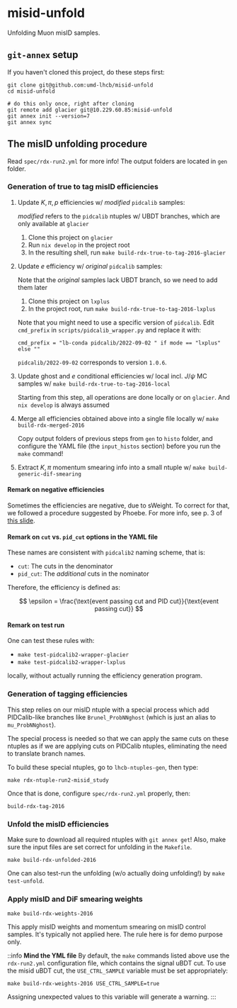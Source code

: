 # misid-unfold

Unfolding Muon misID samples.


## `git-annex` setup

If you haven't cloned this project, do these steps first:

```shell
git clone git@github.com:umd-lhcb/misid-unfold
cd misid-unfold

# do this only once, right after cloning
git remote add glacier git@10.229.60.85:misid-unfold
git annex init --version=7
git annex sync
```


## The misID unfolding procedure

Read `spec/rdx-run2.yml` for more info!
The output folders are located in `gen` folder.

### Generation of true to tag misID efficiencies

1. Update $K, \pi, p$ efficiencies w/ _modified_ `pidcalib` samples:

     _modified_ refers to the `pidcalib` ntuples w/ UBDT branches, which are
     only available at `glacier`

    1. Clone this project on `glacier`
    2. Run `nix develop` in the project root
    3. In the resulting shell, run `make build-rdx-true-to-tag-2016-glacier`

2. Update $e$ efficiency w/ _original_ `pidcalib` samples:

    Note that the _original_ samples lack UBDT branch, so we need to add them later

    1. Clone this project on `lxplus`
    2. In the project root, run `make build-rdx-true-to-tag-2016-lxplus`

    Note that you might need to use a specific version of `pidcalib`. Edit `cmd_prefix` in `scripts/pidcalib_wrapper.py` and replace it with:
    ```
    cmd_prefix = "lb-conda pidcalib/2022-09-02 " if mode == "lxplus" else ""
    ```
    `pidcalib/2022-09-02` corresponds to version `1.0.6`.

4. Update ghost and $e$ conditional efficiencies w/ local incl. $J/\psi$ MC
   samples w/ `make build-rdx-true-to-tag-2016-local`

    Starting from this step, all operations are done locally or on `glacier`.
    And `nix develop` is always assumed

5. Merge all efficiencies obtained above into a single file locally
    w/ `make build-rdx-merged-2016`

    Copy output folders of previous steps from `gen` to `histo` folder, and
    configure the YAML file (the `input_histos` section) before you run the
    `make` command!

6. Extract $K, \pi$ momentum smearing info into a small ntuple
    w/ `make build-generic-dif-smearing`

#### Remark on negative efficiencies

Sometimes the efficiencies are negative, due to sWeight. To correct for that,
we followed a procedure suggested by Phoebe. For more info, see p. 3 of [this slide](https://github.com/umd-lhcb/group-talks/blob/master/phys_group_meetings/22-04-13_yipeng_rdx_status.pdf).

#### Remark on `cut` vs. `pid_cut` options in the YAML file

These names are consistent with `pidcalib2` naming scheme, that is:

- `cut`: The cuts in the denominator
- `pid_cut`: The _additional_ cuts in the nominator

Therefore, the efficiency is defined as:

$$
\epsilon = \frac{\text{event passing cut and PID cut}}{\text{event passing cut}}
$$

#### Remark on test run

One can test these rules with:

- `make test-pidcalib2-wrapper-glacier`
- `make test-pidcalib2-wrapper-lxplus`

locally, without actually running the efficiency generation program.


### Generation of tagging efficiencies

This step relies on our misID ntuple with a special process which add
PIDCalib-like branches like `Brunel_ProbNNghost` (which is just an alias
to `mu_ProbNNghost`).

The special process is needed so that we can apply the same cuts on
these ntuples as if we are applying cuts on PIDCalib ntuples, eliminating
the need to translate branch names.

To build these special ntuples, go to `lhcb-ntuples-gen`, then type:

```
make rdx-ntuple-run2-misid_study
```

Once that is done, configure `spec/rdx-run2.yml` properly, then:

```
build-rdx-tag-2016
```


### Unfold the misID efficiencies

Make sure to download all required ntuples with `git annex get`!
Also, make sure the input files are set correct for unfolding
in the `Makefile`.

```
make build-rdx-unfolded-2016
```

One can also test-run the unfolding (w/o actually doing unfolding!)
by `make test-unfold`.

### Apply misID and DiF smearing weights

```
make build-rdx-weights-2016
```

This apply misID weights and momentum smearing on misID control samples.
It's typically not applied here. The rule here is for demo purpose only.

::info
**Mind the YML file**
By default, the ```make``` commands listed above use the ```rdx-run2.yml``` configuration file, which contains the signal uBDT cut.
To use the misid uBDT cut, the ```USE_CTRL_SAMPLE``` variable must be set appropriately:

```
make build-rdx-weights-2016 USE_CTRL_SAMPLE=true
```

Assigning unexpected values to this variable will generate a warning.
:::
